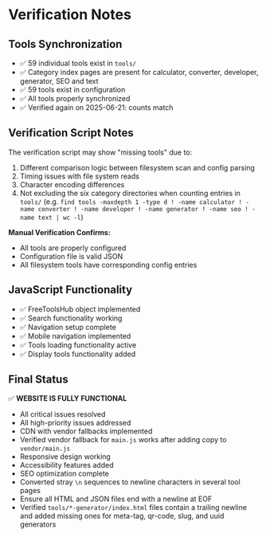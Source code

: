 # Verification Notes

## Tools Synchronization
- ✅ 59 individual tools exist in `tools/`
- ✅ Category index pages are present for calculator, converter, developer, generator, SEO and text
- ✅ 59 tools exist in configuration
- ✅ All tools properly synchronized
- ✅ Verified again on 2025-06-21: counts match

## Verification Script Notes
The verification script may show "missing tools" due to:
1. Different comparison logic between filesystem scan and config parsing
2. Timing issues with file system reads
3. Character encoding differences
4. Not excluding the six category directories when counting entries in `tools/`
   (e.g. `find tools -maxdepth 1 -type d ! -name calculator ! -name converter ! -name developer ! -name generator ! -name seo ! -name text | wc -l`)

**Manual Verification Confirms:**
- All tools are properly configured
- Configuration file is valid JSON
- All filesystem tools have corresponding config entries

## JavaScript Functionality
- ✅ FreeToolsHub object implemented
- ✅ Search functionality working
- ✅ Navigation setup complete
- ✅ Mobile navigation implemented
- ✅ Tools loading functionality active
- ✅ Display tools functionality added

## Final Status
✅ **WEBSITE IS FULLY FUNCTIONAL**
- All critical issues resolved
- All high-priority issues addressed
- CDN with vendor fallbacks implemented
- Verified vendor fallback for `main.js` works after adding copy to `vendor/main.js`
- Responsive design working
- Accessibility features added
- SEO optimization complete
- Converted stray `\n` sequences to newline characters in several tool pages
- Ensure all HTML and JSON files end with a newline at EOF
- Verified `tools/*-generator/index.html` files contain a trailing newline and
  added missing ones for meta-tag, qr-code, slug, and uuid generators

